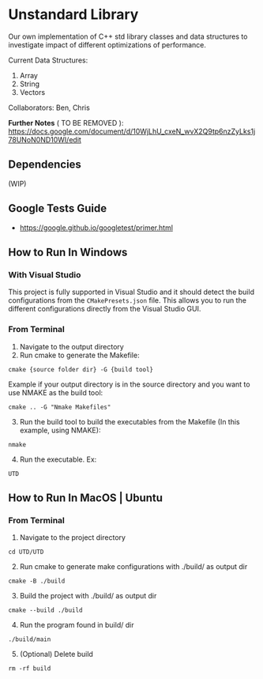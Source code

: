 # Unstandard Library

Our own implementation of C++ std library classes and data structures to investigate impact of different optimizations of performance.

Current Data Structures:
1. Array
2. String
3. Vectors

Collaborators: Ben, Chris

**Further Notes** ( TO BE REMOVED ): https://docs.google.com/document/d/10WjLhU_cxeN_wvX2Q9tp6nzZyLks1j78UNoN0ND10WI/edit


## Dependencies

(WIP)


## Google Tests Guide

- https://google.github.io/googletest/primer.html


## How to Run In Windows

### With Visual Studio
This project is fully supported in Visual Studio and it should detect the build configurations from the `CMakePresets.json` file.
This allows you to run the different configurations directly from the Visual Studio GUI.

### From Terminal
1. Navigate to the output directory
2. Run cmake to generate the Makefile:
```
cmake {source folder dir} -G {build tool}
```
Example if your output directory is in the source directory and you want to use NMAKE as the build tool:
```
cmake .. -G "Nmake Makefiles"
```
3. Run the build tool to build the executables from the Makefile (In this example, using NMAKE):
```
nmake
```
4. Run the executable. Ex:
```
UTD
```

## How to Run In MacOS | Ubuntu

### From Terminal
1. Navigate to the project directory
```
cd UTD/UTD
```

2. Run cmake to generate make configurations with ./build/ as output dir
```
cmake -B ./build
```

3. Build the project with ./build/ as output dir
```
cmake --build ./build
```

4. Run the program found in build/ dir
```
./build/main
```

5. (Optional) Delete build
```
rm -rf build
```


